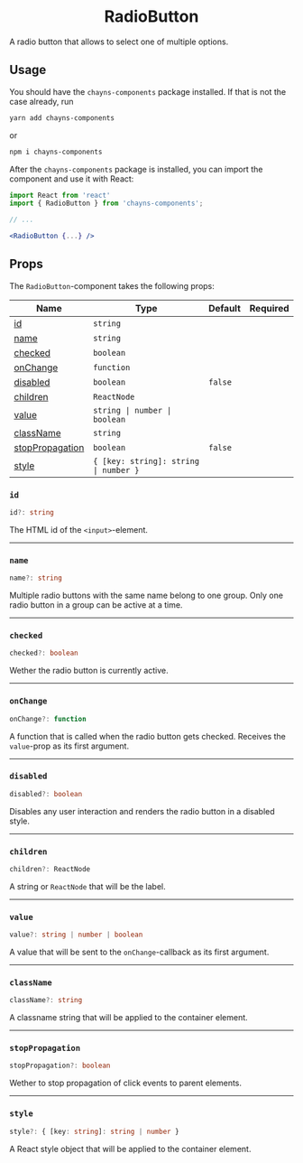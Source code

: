<div align="center"><h1>RadioButton</h1></div>

A radio button that allows to select one of multiple options.

## Usage

You should have the `chayns-components` package installed. If that is not the
case already, run

```bash
yarn add chayns-components
```

or

```bash
npm i chayns-components
```

After the `chayns-components` package is installed, you can import the component
and use it with React:

```jsx
import React from 'react'
import { RadioButton } from 'chayns-components';

// ...

<RadioButton {...} />
```

## Props

The `RadioButton`-component takes the following props:

| Name                                | Type                                  | Default | Required |
| ----------------------------------- | ------------------------------------- | ------- | :------: |
| [id](#id)                           | `string`                              |         |          |
| [name](#name)                       | `string`                              |         |          |
| [checked](#checked)                 | `boolean`                             |         |          |
| [onChange](#onchange)               | `function`                            |         |          |
| [disabled](#disabled)               | `boolean`                             | `false` |          |
| [children](#children)               | `ReactNode`                           |         |          |
| [value](#value)                     | `string \| number \| boolean`         |         |          |
| [className](#classname)             | `string`                              |         |          |
| [stopPropagation](#stoppropagation) | `boolean`                             | `false` |          |
| [style](#style)                     | `{ [key: string]: string \| number }` |         |          |

### `id`

```ts
id?: string
```

The HTML id of the `<input>`-element.

---

### `name`

```ts
name?: string
```

Multiple radio buttons with the same name belong to one group. Only one radio
button in a group can be active at a time.

---

### `checked`

```ts
checked?: boolean
```

Wether the radio button is currently active.

---

### `onChange`

```ts
onChange?: function
```

A function that is called when the radio button gets checked. Receives the
`value`-prop as its first argument.

---

### `disabled`

```ts
disabled?: boolean
```

Disables any user interaction and renders the radio button in a disabled style.

---

### `children`

```ts
children?: ReactNode
```

A string or `ReactNode` that will be the label.

---

### `value`

```ts
value?: string | number | boolean
```

A value that will be sent to the `onChange`-callback as its first argument.

---

### `className`

```ts
className?: string
```

A classname string that will be applied to the container element.

---

### `stopPropagation`

```ts
stopPropagation?: boolean
```

Wether to stop propagation of click events to parent elements.

---

### `style`

```ts
style?: { [key: string]: string | number }
```

A React style object that will be applied to the container element.
